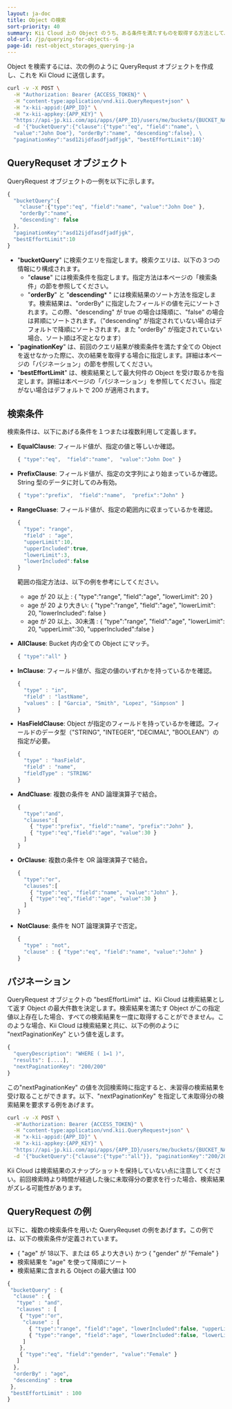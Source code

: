 ```yaml
---
layout: ja-doc
title: Object の検索
sort-priority: 40
summary: Kii Cloud 上の Object のうち、ある条件を満たすものを取得する方法として、Kii Cloud SDK は検索機能を提供しています。この機能を用いると、例えば「Bucket より "count" フィールドの値が10より大きい Object を、フィールド値降順で最大で10個取得」などといった条件が指定可能です。
old-url: /jp/querying-for-objects--6
page-id: rest-object_storages_querying-ja
---
```


Object を検索するには、次の例のように QueryRequst オブジェクトを作成し、これを Kii Cloud に送信します。

```sh
curl -v -X POST \
  -H "Authorization: Bearer {ACCESS_TOKEN}" \
  -H "content-type:application/vnd.kii.QueryRequest+json" \
  -H "x-kii-appid:{APP_ID}" \
  -H "x-kii-appkey:{APP_KEY}" \
  "https://api-jp.kii.com/api/apps/{APP_ID}/users/me/buckets/{BUCKET_NAME}/query" \
  -d '{"bucketQuery":{"clause":{"type":"eq", "field":"name", \
  "value":"John Doe"}, "orderBy":"name", "descending":false}, \
  "paginationKey":"asd12ijdfasdfjadfjgk", "bestEffortLimit":10}'
```

## QueryRequset オブジェクト

QueryRequest オブジェクトの一例を以下に示します。

```javascript
{
  "bucketQuery":{
    "clause":{"type":"eq", "field":"name", "value":"John Doe" },
    "orderBy":"name",
    "descending": false
  },
  "paginationKey":"asd12ijdfasdfjadfjgk",
  "bestEffortLimit":10
}
```

* "**bucketQuery**" に検索クエリを指定します。検索クエリは、以下の３つの情報にり構成されます。
  * "**clause**" には検索条件を指定します。指定方法は本ページの「検索条件」の節を参照してください。
  * "**orderBy**" と "**descending*** " には検索結果のソート方法を指定します。検索結果は、"orderBy" に指定したフィールドの値を元にソートされます。この際、"descending" が true の場合は降順に、"false" の場合は昇順にソートされます。（"descending" が指定されていない場合はデフォルトで降順にソートされます。また "orderBy" が指定されていない場合、ソート順は不定となります）
* "**paginationKey**" は、前回のクエリ結果が検索条件を満たす全ての Object を返せなかった際に、次の結果を取得する場合に指定します。詳細は本ページの「パジネーション」の節を参照してください。
* "**bestEffortLimit**" は、検索結果として最大何件の Object を受け取るかを指定します。詳細は本ページの「パジネーション」を参照してください。指定がない場合はデフォルトで 200 が適用されます。

## 検索条件

検索条件は、以下にあげる条件を１つまたは複数利用して定義します。

* **EqualClause**: フィールド値が、指定の値と等しいか確認。

    ```javascript
    { "type":"eq",  "field":"name",  "value":"John Doe" }
    ```

* **PrefixClause**: フィールド値が、指定の文字列により始まっているか確認。String 型のデータに対してのみ有効。

    ```javascript
    { "type":"prefix",  "field":"name",  "prefix":"John" }
    ```

* **RangeCluase**: フィールド値が、指定の範囲内に収まっているかを確認。

    ```javascript
    {
      "type": "range",
      "field" : "age",
      "upperLimit":10,
      "upperIncluded":true,
      "lowerLimit":3,
      "lowerIncluded":false
    }
    ```

    範囲の指定方法は、以下の例を参考にしてください。
    * age が 20 以上 :  { "type":"range", "field":"age", "lowerLimit": 20 }
    * age が 20 より大きい: { "type":"range", "field":"age", "lowerLimit": 20, "lowerIncluded": false }
    * age が 20 以上、30未満 : { "type":"range", "field":"age", "lowerLimit": 20, "upperLimit":30, "upperIncluded":false }

* **AllClause**: Bucket 内の全ての Object にマッチ。

    ```javascript
    { "type":"all" }
    ```

* **InClause**: フィールド値が、指定の値のいずれかを持っているかを確認。

    ```javascript
    {
      "type" : "in",
      "field" : "lastName",
      "values" : [ "Garcia", "Smith", "Lopez", "Simpson" ]
    }
    ```

* **HasFieldClause**: Object が指定のフィールドを持っているかを確認。フィールドのデータ型（"STRING", "INTEGER", "DECIMAL", "BOOLEAN"）の指定が必要。

    ```javascript
    {
      "type" : "hasField",
      "field" : "name",
      "fieldType" : "STRING"
    }
    ```

* **AndCluase**: 複数の条件を AND 論理演算子で結合。

    ```javascript
    {
      "type":"and",
      "clauses":[
        { "type":"prefix", "field":"name", "prefix":"John" },
        { "type":"eq","field":"age", "value":30 }
      ]
    }
    ```

* **OrClause**: 複数の条件を OR 論理演算子で結合。

    ```javascript
    {
      "type":"or",
      "clauses":[
        { "type":"eq", "field":"name", "value":"John" },
        { "type":"eq","field":"age", "value":30 }
      ]
    }
    ```

* **NotClause**:  条件を NOT 論理演算子で否定。

    ```javascript
    {
      "type" : "not",
      "clause" : { "type":"eq", "field":"name", "value":"John" }
    }
    ```

## パジネーション

QueryRequest オブジェクトの "bestEffortLimit" は、Kii Cloud は検索結果として返す Object の最大件数を決定します。検索結果を満たす Object がこの指定値以上存在した場合、すべての検索結果を一度に取得することができません。このような場合、Kii Cloud は検索結果と共に、以下の例のように "nextPaginationKey" という値を返します。

```javascript
{
  "queryDescription": "WHERE ( 1=1 )",
  "results": [....],
  "nextPaginationKey": "200/200"
}
```

この"nextPaginationKey" の値を次回検索時に指定すると、未習得の検索結果を受け取ることができます。以下、"nextPaginationKey" を指定して未取得分の検索結果を要求する例をあげます。

```sh
curl -v -X POST \
  -H"Authorization: Bearer {ACCESS_TOKEN}" \
  -H "content-type:application/vnd.kii.QueryRequest+json" \
  -H "x-kii-appid:{APP_ID}" \
  -H "x-kii-appkey:{APP_KEY}" \
  "https://api-jp.kii.com/api/apps/{APP_ID}/users/me/buckets/{BUCKET_NAME}/query" \
  -d '{"bucketQuery":{"clause":{"type":"all"}}, "paginationKey":"200/200"}'
```

Kii Cloud は検索結果のスナップショットを保持していない点に注意してください。前回検索時より時間が経過した後に未取得分の要求を行った場合、検索結果がズレる可能性があります。

## QueryRequest の例

以下に、複数の検索条件を用いた QueryRequset の例をあげます。この例では、以下の検索条件が定義されています。

* { "age" が 18以下、または 65 より大きい} かつ { "gender" が "Female" }
* 検索結果を "age" を使って降順にソート
* 検索結果に含まれる Object の最大値は 100

```javascript
{
 "bucketQuery" : {
  "clause" : {
   "type" : "and",
   "clauses" : [
    { "type":"or",
     "clause" : [
       { "type":"range", "field":"age", "lowerIncluded":false, "upperLimit":18, "upperIncluded":true },
       { "type":"range", "field":"age", "lowerIncluded":false, "lowerLimit":65, "upperIncluded":true }
     ]
    },
    { "type":"eq", "field":"gender", "value":"Female" }
   ]
  },
  "orderBy" : "age",
  "descending" : true
 },
 "bestEffortLimit" : 100
}
```
